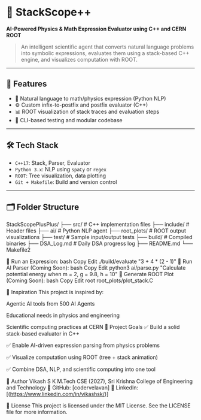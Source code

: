 # 📐 StackScope++  
**AI-Powered Physics & Math Expression Evaluator using C++ and CERN ROOT**

> An intelligent scientific agent that converts natural language problems into symbolic expressions, evaluates them using a stack-based C++ engine, and visualizes computation with ROOT.

---

## 🚀 Features
- 🧠 Natural language to math/physics expression (Python NLP)
- ⚙️ Custom infix-to-postfix and postfix evaluator (C++)
- 📊 ROOT visualization of stack traces and evaluation steps
- 🧪 CLI-based testing and modular codebase

---

## 🛠️ Tech Stack
- `C++17`: Stack, Parser, Evaluator
- `Python 3.x`: NLP using `spaCy` or `regex`
- `ROOT`: Tree visualization, data plotting
- `Git + Makefile`: Build and version control

---

## 🗂️ Folder Structure
StackScopePlusPlus/
├── src/ # C++ implementation files
├── include/ # Header files
├── ai/ # Python NLP agent
├── root_plots/ # ROOT output visualizations
├── test/ # Sample input/output tests
├── build/ # Compiled binaries
├── DSA_Log.md # Daily DSA progress log
├── README.md
└── Makefile2


🔹 Run an Expression:
bash
Copy
Edit
./build/evaluate "3 + 4 * (2 - 1)"
🔹 Run AI Parser (Coming Soon):
bash
Copy
Edit
python3 ai/parse.py "Calculate potential energy when m = 2, g = 9.8, h = 10"
🔹 Generate ROOT Plot (Coming Soon):
bash
Copy
Edit
root root_plots/plot_stack.C

🧠 Inspiration
This project is inspired by:

Agentic AI tools from 500 AI Agents

Educational needs in physics and engineering

Scientific computing practices at CERN
📌 Project Goals
✅ Build a solid stack-based evaluator in C++

✅ Enable AI-driven expression parsing from physics problems

✅ Visualize computation using ROOT (tree + stack animation)

✅ Combine DSA, NLP, and scientific computing into one tool

👤 Author
Vikash S K
M.Tech CSE (2027), Sri Krishna College of Engineering and Technology
📌 GitHub: [codervelavan]
📌 LinkedIn: [(https://www.linkedin.com/in/vikashsk/)]

📝 License
This project is licensed under the MIT License. See the LICENSE file for more information.
